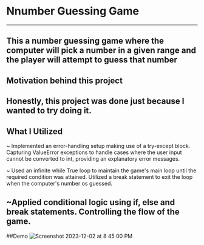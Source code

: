 # Nnumber Guessing Game
---
This a number guessing game where the computer will pick a number in a given range and the player will attempt to guess that number
---
## Motivation behind this project
Honestly, this project was done just because I wanted to try doing it.
---
## What I Utilized
~ Implemented an error-handling setup making use of a try-except block. Capturing ValueError exceptions to handle cases where the user input cannot be converted to int, providing an explanatory error messages.

~ Used an infinite while True loop to maintain the game's main loop until the required condition was attained. Utilized a break statement to exit the loop when the computer's number os guessed.

~Applied conditional logic using if, else and break statements. Controlling the flow of the game.
---
##Demo
![Screenshot 2023-12-02 at 8 45 00 PM](https://github.com/akilblanchard/num-guesser-game/assets/108893749/766f2534-675d-4552-8079-f5cf7a809fec)
